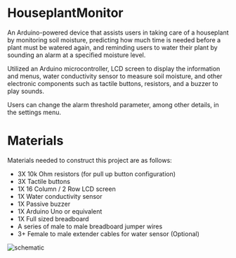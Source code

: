 # HouseplantMonitor
An Arduino-powered device that assists users in taking care of a houseplant by monitoring soil moisture, predicting how much time is needed
before a plant must be watered again, and reminding users to water their plant by sounding an alarm at a specified moisture level.

Utilized an Arduino microcontroller, LCD screen to display the information and menus, water conductivity sensor to measure soil
moisture, and other electronic components such as tactile buttons, resistors, and a buzzer to play sounds.

Users can change the alarm threshold parameter, among other details, in the settings menu.

# Materials
Materials needed to construct this project are as follows:

* 3X 10k Ohm resistors (for pull up button configuration)
* 3X Tactile buttons
* 1X 16 Column / 2 Row LCD screen
* 1X Water conductivity sensor
* 1X Passive buzzer
* 1X Arduino Uno or equivalent
* 1X Full sized breadboard
* A series of male to male breadboard jumper wires
* 3+ Female to male extender cables for water sensor (Optional)

![schematic](https://i.imgur.com/gXaHqwg.png)
